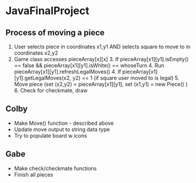 # JavaFinalProject

## Process of moving a piece
1. User selects piece in coordinates x1,y1 AND selects square to move to in coordinates x2,y2
2. Game class accesses pieceArray[x][x]
   3. If pieceArray[x1][y1].isEmpty() == false && pieceArray[x1][y1].isWhite() == whoseTurn
      4. Run pieceArray[x1][y1].refreshLegalMoves()
      4.  If pieceArray[x1][y1].getLegalMoves(x2, y2) == 1 (if square user moved to is legal)
      5.  Move piece (set (x2,y2) = pieceArray[x1][y1], set (x1,y1) = new Piece() )
      6. Check for checkmate, draw

## Colby
- Make Move() function - described above
- Update move output to string data type
- Try to populate board w icons

## Gabe
- Make check/checkmate functions
- Finish all pieces